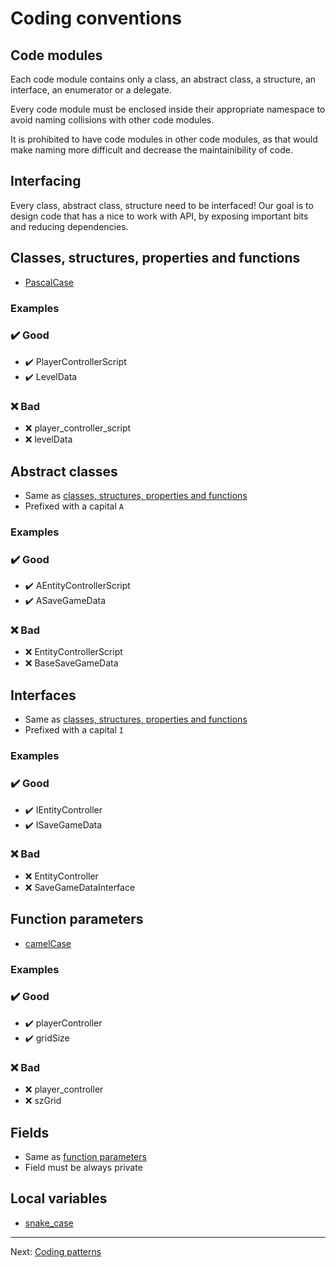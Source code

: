 # Coding conventions

## Code modules

Each code module contains only a class, an abstract class, a structure, an interface, an enumerator or a delegate.

Every code module must be enclosed inside their appropriate namespace to avoid naming collisions with other code modules.

It is prohibited to have code modules in other code modules, as that would make naming more difficult and decrease the maintainibility of code.

## Interfacing

Every class, abstract class, structure need to be interfaced! Our goal is to design code that has a nice to work with API, by exposing important bits and reducing dependencies.

## Classes, structures, properties and functions

- [PascalCase](PascalCase)

### Examples

### ✔️ Good

- ✔️ PlayerControllerScript
- ✔️ LevelData

### ❌ Bad

- ❌ player_controller_script
- ❌ levelData

## Abstract classes

- Same as [classes, structures, properties and functions](#Classes,%20structures,%20properties%20and%20functions)
- Prefixed with a capital `A`

### Examples

### ✔️ Good

- ✔️ AEntityControllerScript
- ✔️ ASaveGameData

### ❌ Bad

- ❌ EntityControllerScript
- ❌ BaseSaveGameData

## Interfaces

- Same as [classes, structures, properties and functions](#Classes,%20structures,%20properties%20and%20functions)
- Prefixed with a capital `I`

### Examples

### ✔️ Good

- ✔️ IEntityController
- ✔️ ISaveGameData

### ❌ Bad

- ❌ EntityController
- ❌ SaveGameDataInterface

## Function parameters

- [camelCase](camelCase)

### Examples

### ✔️ Good

- ✔️ playerController
- ✔️ gridSize

### ❌ Bad

- ❌ player_controller
- ❌ szGrid

## Fields

- Same as [function parameters](#Function%20parameters)
- Field must be always private

## Local variables

- [snake_case](snake_case.md)

---

Next: [Coding patterns](Coding%20patterns.md)